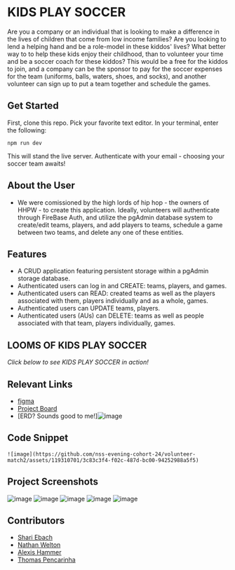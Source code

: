 # KIDS PLAY SOCCER

Are you a company or an individual that is looking to make a difference in the lives of children that come from low income families? Are you looking to lend a helping hand and be a role-model in these kiddos' lives? What better way to to help these kids enjoy their childhood, than to volunteer your time and be a soccer coach for these kiddos?  This would be a free for the kiddos to join, and a company can be the sponsor to pay for the soccer expenses for the team (uniforms, balls, waters, shoes, and socks), and another volunteer can sign up to put a team together and schedule the games.


## Get Started 
First, clone this repo. Pick your favorite text editor. In your terminal, enter the following:

```
npm run dev
```
This will stand the live server. Authenticate with your email - choosing your soccer team awaits!

## About the User 
- We were comissioned by the high lords of hip hop - the owners of HHPW - to create this application. Ideally, volunteers will authenticate through FireBase Auth, and utilize the pgAdmin database system to create/edit teams, players, and add players to teams, schedule a game between two teams, and delete any one of these entities. 

## Features <!-- List your app features using bullets! Do NOT use a paragraph. No one will read that! -->
- A CRUD application featuring persistent storage within a pgAdmin storage database. 
- Authenticated users can log in and CREATE: teams, players, and games.
- Authenticated users can READ: created teams as well as the players associated with them, players individually and as a whole, games.
- Authenticated users can UPDATE teams, players. 
- Authenticated users (AUs) can DELETE: teams as well as people associated with that team, players individually, games.

## LOOMS OF KIDS PLAY SOCCER
*Click below to see KIDS PLAY SOCCER in action!*


## Relevant Links <!-- Link to all the things that are required outside of the ones that have their own section -->
- [figma](#https://www.figma.com/file/DMsPxvMaEgSOFun8u1sYqe/Pizza-and-Wing-Things?type=design&node-id=0-1&mode=design)
- [Project Board](#https://github.com/orgs/nss-evening-cohort-24/projects/28/views/1)
- [ERD? Sounds good to me!]![image](https://github.com/nss-evening-cohort-24/volunteer-match2/assets/119310701/0a3441e7-c1fa-49bd-8dc7-b4b6442735ab)


## Code Snippet <!-- OPTIONAL, but doesn't hurt -->

```
![image](https://github.com/nss-evening-cohort-24/volunteer-match2/assets/119310701/3c83c3f4-f02c-487d-bc00-94252988a5f5)

```


## Project Screenshots <!-- These can be inside of your project. Look at the repos from class and see how the images are included in the readme -->
![image](https://github.com/nss-evening-cohort-24/volunteer-match2/assets/119310701/bf06487f-cfae-4590-b9e0-cdb5ec798287)
![image](https://github.com/nss-evening-cohort-24/volunteer-match2/assets/119310701/fa6a81de-70bf-4689-9b6e-362ffa1eca3e)
![image](https://github.com/nss-evening-cohort-24/volunteer-match2/assets/119310701/4083ac35-db95-4bfe-ade4-d08daa9f08f9)
![image](https://github.com/nss-evening-cohort-24/volunteer-match2/assets/119310701/230f85e9-7604-4a7e-a282-79d0cb48e9f5)
![image](https://github.com/nss-evening-cohort-24/volunteer-match2/assets/119310701/bd11a268-2270-4ba7-8101-5766df27a785)



## Contributors
- [Shari Ebach](https://github.com/GitEbachS)
- [Nathan Welton](https://github.com/nwelto)
- [Alexis Hammer](https://github.com/ahammer1)
- [Thomas Pencarinha](https://github.com/tjpenc)

